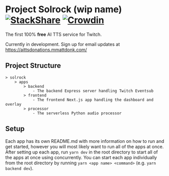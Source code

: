 # Project Solrock (wip name) [![StackShare](https://img.shields.io/badge/tech-stack-0690fa.svg?style=flat)](https://stackshare.io/mmattdonk/solrock) [![Crowdin](https://badges.crowdin.net/solrock/localized.svg)](https://crowdin.com/project/solrock)

The first 100% **free** AI TTS service for Twitch.

Currently in development. Sign up for email updates at https://aittsdonations.mmattdonk.com/

## Project Structure

```
> solrock
    > apps
        > backend
            - The backend Express server handling Twitch Eventsub
        > frontend
            - The frontend Next.js app handling the dashboard and overlay
        > processor
            - The serverless Python audio processor
```

## Setup

Each app has its own README.md with more information on how to run and get started, however you will most likely want to run all of the apps at once. After setting up each app, run `yarn dev` in the root directory to start all of the apps at once using concurrently. You can start each app individually from the root directory by running `yarn <app name> <command>` (e.g. `yarn backend dev`).
